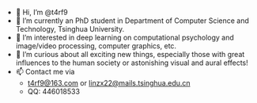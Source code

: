 - 👋 Hi, I’m @t4rf9
- 🌱 I’m currently an PhD student in Department of Computer Science and Technology, Tsinghua University.
- 👀 I’m interested in deep learning on computational psychology and image/video processing, computer graphics, etc.
- 💞️ I’m curious about all exciting new things, especially those with great influences to the human society or astonishing visual and aural effects!
- 📫 Contact me via 
  - t4rf9@163.com or linzx22@mails.tsinghua.edu.cn
  - QQ: 446018533

<!---
t4rf9/t4rf9 is a ✨ special ✨ repository because its `README.md` (this file) appears on your GitHub profile.
You can click the Preview link to take a look at your changes.
--->
